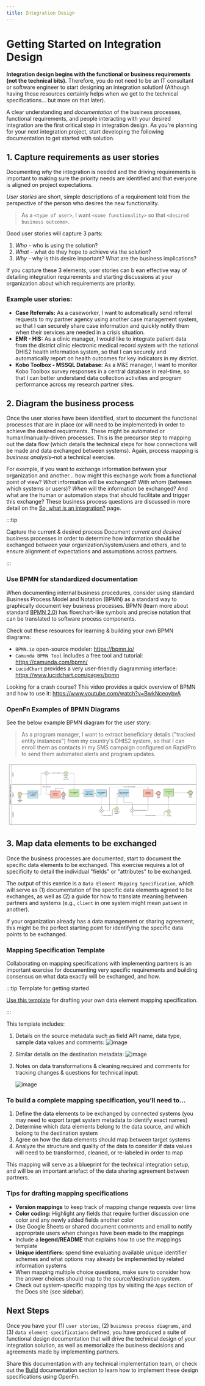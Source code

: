 ```yaml
---
title: Integration Design
---
```


# Getting Started on Integration Design

**Integration design begins with the functional or business requirements (not
the technical bits).** Therefore, you do not need to be an IT consultant or
software engineer to start designing an integration solution! (Although having
those resources certainly helps when we get to the technical specifications...
but more on that later).

A clear understanding and _documentation_ of the business processes, functional
requirements, and people interacting with your desired integration are the first
critical step in integration design. As you're planning for your next
integration project, start developing the following documentation to get started
with solution.

## 1. Capture requirements as user stories

Documenting _why_ the integration is needed and the driving requirements is
important to making sure the priority needs are identified and that everyone is
aligned on project expectations.

_User stories_ are short, simple descriptions of a requirement told from the
perspective of the person who desires the new functionality.

> As a `<type of user>`, I want `<some functionality>` so that
> `<desired business outcome>`.

Good user stories will capture 3 parts:

1. _Who_ - who is using the solution?
2. _What_ - what do they hope to achieve via the solution?
3. _Why_ - why is this desire important? What are the business implications?

If you capture these 3 elements, user stories can b ean effective way of
detailing integration requirements and starting discussions at your organization
about which requirements are priority.

### Example user stories:

- **Case Referrals:** As a caseworker, I want to automatically send referral
  requests to my partner agency using another case management system, so that I
  can securely share case information and quickly notify them when their
  services are needed in a crisis situation.
- **EMR - HIS:** As a clinic manager, I would like to integrate patient data
  from the district clinic electronic medical record system with the national
  DHIS2 health information system, so that I can securely and automatically
  report on health outcomes for key indicators in my district.
- **Kobo Toolbox - MSSQL Database:** As a M&E manager, I want to monitor Kobo
  Toolbox survey responses in a central database in real-time, so that I can
  better understand data collection activities and program performance across my
  research partner sites.

## 2. Diagram the business process

Once the user stories have been identified, start to document the functional
processes that are in place (or will need to be implemented) in order to achieve
the desired requirments. These might be automated or human/manually-driven
processes. This is the precursor step to mapping out the data flow (which
details the technical steps for how connections will be made and data exchanged
between systems). Again, process mapping is _business analysis_–not a technical
exercise.

For example, if you want to exchange information between your organization and
another... how might this exchange work from a functional point of view? _What_
information will be exchanged? With _whom_ (between which systems or users)?
_When_ will the information be exchanged? And what are the human or automation
steps that should facilitate and trigger this exchange? These business process
questions are discussed in more detail on the
[So, what is an integration?](../getting-started/so-you-want-to-integrate.mdx)
page.

:::tip

Capture the current & desired process Document _current and desired_ business
processes in order to determine how information should be exchanged between your
organization/system/users and others, and to ensure alignment of expectations
and assumptions across partners.

:::

### Use BPMN for standardized documentation

When documenting internal business procedures, consider using standard Business
Process Model and Notation (BPMN) as a standard way to graphically document key
business processes. BPMN (learn more about standard
[BPMN 2.0](https://www.omg.org/spec/BPMN/2.0/)) has flowchart-like symbols and
precise notation that can be translated to software process components.

Check out these resources for learning & building your own BPMN diagrams:

- `BPMN.io` open-source modeler: https://bpmn.io/
- `Camunda BPMN Tool` includes a free tool and tutorial:
  https://camunda.com/bpmn/
- `LucidChart` provides a very user-friendly diagramming interface:
  https://www.lucidchart.com/pages/bpmn

Looking for a crash course? This video provides a quick overview of BPMN and how
to use it: https://www.youtube.com/watch?v=BwkNceoybvA

### OpenFn Examples of BPMN Diagrams

See the below example BPMN diagram for the user story:

> As a program manager, I want to extract beneficiary details ("tracked entity
> instances") from my country's DHIS2 system, so that I can enroll them as
> contacts in my SMS campaign configured on RapidPro to send them automated
> alerts and program updates.

<img src="/img/sample-bpmn.png" url />

## 3. Map data elements to be exchanged

Once the business processes are documented, start to document the specific data
elements to be exchanged. This exercise requires a lot of specificity to detail
the individual "fields" or "attributes" to be exchanged.

The output of this exerice is a `Data Element Mapping Specification`, which will
serve as (1) documentation of the specific data elements agreed to be exchanges,
as well as (2) a guide for how to translate meaning between partners and systems
(e.g., `client` in one system might mean `patient` in another).

If your organization already has a data management or sharing agreement, this
might be the perfect starting point for identifying the specific data points to
be exchanged.

### Mapping Specification Template

Collaborating on mapping specifications with implementing partners is an
important exercise for documenting very specific requirements and building
consensus on what data exactly will be exchanged, and how.

:::tip Template for getting started

[Use this template](https://docs.google.com/spreadsheets/d/1IqTIgOzyOztEevXbgY_4uE8Y8tiHXufZXx-IyJZase0/edit?usp=sharing)
for drafting your own data element mapping specification.

:::

This template includes:

1. Details on the source metadata such as field API name, data type, sample data
   values and comments:
   ![image](https://user-images.githubusercontent.com/80456839/130796010-fe900c03-1bff-40c0-9263-c29e22d9191f.png)
2. Similar details on the destination metadata:
   ![image](https://user-images.githubusercontent.com/80456839/130796087-67b0359d-207a-4169-aa88-6609572b2561.png)
3. Notes on data transformations & cleaning required and comments for tracking
   changes & questions for technical input:

   ![image](https://user-images.githubusercontent.com/80456839/130796170-2e29a997-9b41-44f7-ac60-79375d096cc9.png)

### To build a complete mapping specification, you’ll need to...

1. Define the data elements to be exchanged by connected systems (you may need
   to export target system metadata to identify exact names)
2. Determine which data elements belong to the data source, and which belong to
   the destination system
3. Agree on how the data elements should map between target systems
4. Analyze the structure and quality of the data to consider if data values will
   need to be transformed, cleaned, or re-labeled in order to map

This mapping will serve as a blueprint for the technical integration setup, and
will be an important artefact of the data sharing agreement between partners.

### Tips for drafting mapping specifications

- **Version mappings** to keep track of mapping change requests over time
- **Color coding:** Highlight any fields that require further discussion one
  color and any newly added fields another color
- Use Google Sheets or shared document comments and email to notify appropriate
  users when changes have been made to the mappings
- Include a **legend/README** that explains how to use the mappings template
- **Unique identifiers:** spend time evaluating available unique identifier
  schemes and what options may already be implemented by related information
  systems
- When mapping multiple choice questions, make sure to consider how the answer
  choices should map to the source/destination system.
- Check out system-specific mapping tips by visiting the `Apps` section of the
  Docs site (see sidebar).

## Next Steps

Once you have your (1) `user stories`, (2) `business process diagrams`, and (3)
`data element specifications` defined, you have produced a suite of functional
design documentation that will drive the technical design of your integration
solution, as well as memorialize the business decisions and agreements made by
implementing partners.

Share this documentation with any technical implementation team, or check out
the [Build](../build/jobs.md) documentation section to learn how to
implement these design specifications using OpenFn.
